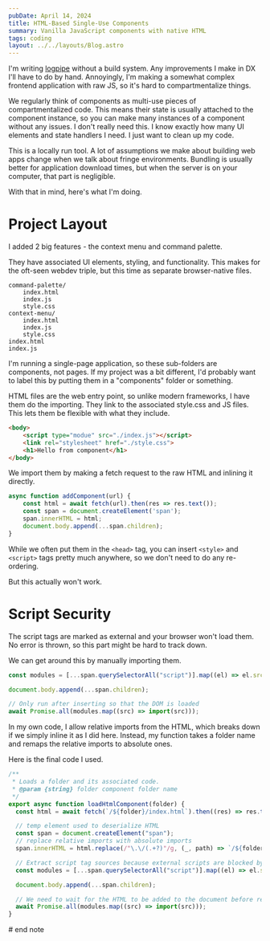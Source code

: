 ```yaml
---
pubDate: April 14, 2024
title: HTML-Based Single-Use Components
summary: Vanilla JavaScript components with native HTML
tags: coding
layout: ../../layouts/Blog.astro
---
```


I'm writing [logpipe](https://github.com/EmNudge/logpipe) without a build system. Any improvements I make in DX I'll have to do by hand. Annoyingly, I'm making a somewhat complex frontend application with raw JS, so it's hard to compartmentalize things.

We regularly think of components as multi-use pieces of compartmentalized code. This means their state is usually attached to the component instance, so you can make many instances of a component without any issues. I don't really need this. I know exactly how many UI elements and state handlers I need. I just want to clean up my code.

This is a locally run tool. A lot of assumptions we make about building web apps change when we talk about fringe environments. Bundling is usually better for application download times, but when the server is on your computer, that part is negligible. 

With that in mind, here's what I'm doing.

# Project Layout

I added 2 big features - the context menu and command palette.

They have associated UI elements, styling, and functionality. This makes for the oft-seen webdev triple, but this time as separate browser-native files.

```
command-palette/
	index.html
	index.js
	style.css
context-menu/
	index.html
	index.js
	style.css
index.html
index.js
```

I'm running a single-page application, so these sub-folders are components, not pages. If my project was a bit different, I'd probably want to label this by putting them in a "components" folder or something.

HTML files are the web entry point, so unlike modern frameworks, I have them do the importing. They link to the associated style.css and JS files. This lets them be flexible with what they include.

```html
<body>
	<script type="modue" src="./index.js"></script>
	<link rel="stylesheet" href="./style.css">
	<h1>Hello from component</h1>
</body>
```

We import them by making a fetch request to the raw HTML and inlining it directly.

```js
async function addComponent(url) {
	const html = await fetch(url).then(res => res.text());
	const span = document.createElement('span');
	span.innerHTML = html;
	document.body.append(...span.children);
}
```

While we often put them in the `<head>` tag, you can insert `<style>` and `<script>` tags pretty much anywhere, so we don't need to do any re-ordering.

But this actually won't work. 

# Script Security

The script tags are marked as external and your browser won't load them. No error is thrown, so this part might be hard to track down.

We can get around this by manually importing them.

```js
const modules = [...span.querySelectorAll("script")].map((el) => el.src);

document.body.append(...span.children);

// Only run after inserting so that the DOM is loaded
await Promise.all(modules.map((src) => import(src)));
```

In my own code, I allow relative imports from the HTML, which breaks down if we simply inline it as I did here. Instead, my function takes a folder name and remaps the relative imports to absolute ones.

Here is the final code I used.

```js
/**
 * Loads a folder and its associated code.
 * @param {string} folder component folder name
 */
export async function loadHtmlComponent(folder) {
  const html = await fetch(`/${folder}/index.html`).then((res) => res.text());

  // temp element used to deserialize HTML
  const span = document.createElement("span");
  // replace relative imports with absolute imports
  span.innerHTML = html.replace(/"\.\/(.+?)"/g, (_, path) => `/${folder}/${path}`);

  // Extract script tag sources because external scripts are blocked by the browser when appending
  const modules = [...span.querySelectorAll("script")].map((el) => el.src);

  document.body.append(...span.children);

  // We need to wait for the HTML to be added to the document before requesting
  await Promise.all(modules.map((src) => import(src)));
}
```

\# end note